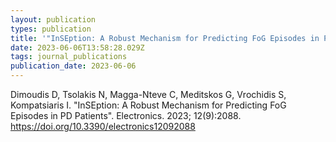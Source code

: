 ```yaml
---
layout: publication
types: publication
title: '"InSEption: A Robust Mechanism for Predicting FoG Episodes in PD Patients"'
date: 2023-06-06T13:58:28.029Z
tags: journal_publications
publication_date: 2023-06-06
---
```

<!--StartFragment-->

Dimoudis D, Tsolakis N, Magga-Nteve C, Meditskos G, Vrochidis S, Kompatsiaris I. "InSEption: A Robust Mechanism for Predicting FoG Episodes in PD Patients". Electronics. 2023; 12(9):2088. https://doi.org/10.3390/electronics12092088

<!--EndFragment-->